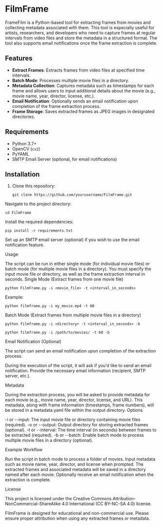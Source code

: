 # FilmFrame

FrameFilm is a Python-based tool for extracting frames from movies and collecting metadata associated with them. This tool is especially useful for artists, researchers, and developers who need to capture frames at regular intervals from video files and store the metadata in a structured format. The tool also supports email notifications once the frame extraction is complete.

## Features

- **Extract Frames**: Extracts frames from video files at specified time intervals.
- **Batch Mode**: Processes multiple movie files in a directory.
- **Metadata Collection**: Captures metadata such as timestamps for each frame and allows users to input additional details about the movie (e.g., movie name, year, director, license, etc.).
- **Email Notification**: Optionally sends an email notification upon completion of the frame extraction process.
- **Frame Storage**: Saves extracted frames as JPEG images in designated directories.

## Requirements

- Python 3.7+
- OpenCV (`cv2`)
- PyYAML
- SMTP Email Server (optional, for email notifications)

## Installation

1. Clone this repository:

       git clone https://github.com/yourusername/FilmFrame.git
Navigate to the project directory:

    cd FilmFrame

Install the required dependencies:

    pip install -r requirements.txt

Set up an SMTP email server (optional) if you wish to use the email notification feature.

Usage

The script can be run in either single mode (for individual movie files) or batch mode (for multiple movie files in a directory). You must specify the input movie file or directory, as well as the frame extraction interval in seconds.
Single Mode (Extract frames from one movie file)

    python FilmFrame.py -i <movie_file> -t <interval_in_seconds>

Example:

    python filmframe.py -i my_movie.mp4 -t 60

Batch Mode (Extract frames from multiple movie files in a directory)

    python filmframe.py -i <directory> -t <interval_in_seconds> -b

    python filmframe.py -i /path/to/movies/ -t 60 -b

Email Notification (Optional)

The script can send an email notification upon completion of the extraction process.

During the execution of the script, it will ask if you'd like to send an email notification.
Provide the necessary email information (recipient, SMTP server, etc.).

Metadata

During the extraction process, you will be asked to provide metadata for each movie (e.g., movie name, year, director, license, and URL). This metadata, along with frame information (timestamps, frame numbers), will be stored in a metadata.yaml file within the output directory.
Options

-i or --input: The input movie file or directory containing movie files (required).
-o or --output: Output directory for storing extracted frames (optional).
-t or --interval: The time interval (in seconds) between frames to be extracted (required).
-b or --batch: Enable batch mode to process multiple movie files in a directory (optional).

Example Workflow

Run the script in batch mode to process a folder of movies.
Input metadata such as movie name, year, director, and license when prompted.
The extracted frames and associated metadata will be saved in a directory named after each movie.
Optionally receive an email notification when the extraction is complete.

License

This project is licensed under the Creative Commons Attribution-NonCommercial-ShareAlike 4.0 International (CC BY-NC-SA 4.0) license.

FilmFrame is designed for educational and non-commercial use. Please ensure proper attribution when using any extracted frames or metadata.
